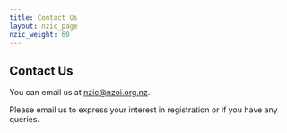 ```yaml
---
title: Contact Us
layout: nzic_page
nzic_weight: 60
---
```


## Contact Us

You can email us at [nzic@nzoi.org.nz](mailto:nzic@nzoi.org.nz).

Please email us to express your interest in registration or if you have any queries.
